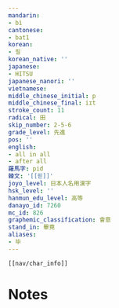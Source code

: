 ```yaml
---
mandarin:
- bì
cantonese:
- bat1
korean:
- 필
korean_native: ''
japanese:
- HITSU
japanese_nanori: ''
vietnamese:
middle_chinese_initial: p
middle_chinese_final: iɪt
stroke_count: 11
radical: 田
skip_number: 2-5-6
grade_level: 先進
pos: ''
english:
- all in all
- after all
羅馬字: pid
韓文: '[[핃]]'
joyo_level: 日本人名用漢字
hsk_level: ''
hanmun_edu_level: 高等
danayo_id: 7260
mc_id: 826
graphemic_classification: 會意
stand_in: 畢竟
aliases:
- 毕
---
```

```meta-bind-embed
[[nav/char_info]]
```

# Notes
